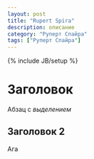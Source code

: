 ```yaml
---
layout: post
title: "Rupert Spira"
description: описание
category: "Руперт Спайра" 
tags: ["Руперт Спайра"]
---
```

{% include JB/setup %}

# Заголовок

Абзац с *выделением*

## Заголовок 2

Ага
